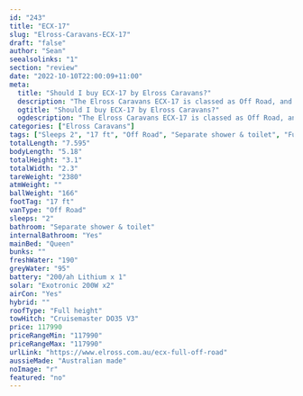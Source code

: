 ```yaml
---
id: "243"
title: "ECX-17"
slug: "Elross-Caravans-ECX-17"
draft: "false"
author: "Sean"
seealsolinks: "1"
section: "review"
date: "2022-10-10T22:00:09+11:00"
meta:
  title: "Should I buy ECX-17 by Elross Caravans?"
  description: "The Elross Caravans ECX-17 is classed as Off Road, and sleeps 2 people. It is Australian made and comes in at 17 ft. It generally has Separate shower & toilet."
  ogtitle: "Should I buy ECX-17 by Elross Caravans?"
  ogdescription: "The Elross Caravans ECX-17 is classed as Off Road, and sleeps 2 people. It is Australian made and comes in at 17 ft. It generally has Separate shower & toilet."
categories: ["Elross Caravans"]
tags: ["Sleeps 2", "17 ft", "Off Road", "Separate shower & toilet", "Full height", "Over 100k", "Australian made"]
totalLength: "7.595"
bodyLength: "5.18"
totalHeight: "3.1"
totalWidth: "2.3"
tareWeight: "2380"
atmWeight: ""
ballWeight: "166"
footTag: "17 ft"
vanType: "Off Road"
sleeps: "2"
bathroom: "Separate shower & toilet"
internalBathroom: "Yes"
mainBed: "Queen"
bunks: ""
freshWater: "190"
greyWater: "95"
battery: "200/ah Lithium x 1"
solar: "Exotronic 200W x2"
airCon: "Yes"
hybrid: ""
roofType: "Full height"
towHitch: "Cruisemaster DO35 V3"
price: 117990
priceRangeMin: "117990"
priceRangeMax: "117990"
urlLink: "https://www.elross.com.au/ecx-full-off-road"
aussieMade: "Australian made"
noImage: "r"
featured: "no"
---
```


